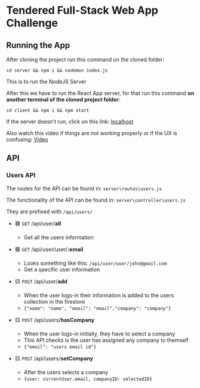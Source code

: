 # Tendered Full-Stack Web App Challenge

## Running the App

After cloning the project run this command on the cloned folder: 

```
cd server && npm i && nodemon index.js
```

This is to run the NodeJS Server

After this we have to run the React App server, for that run this command **on another terminal of the cloned project folder**: 

```
cd client && npm i && npm start
```

If the server doesn't run, click on this link: [localhost](http://localhost:3000/signin)

Also watch this video if things are not working properly or if the UX is confusing: [Video](https://github.com/rijinmk/tenderd-challenge/blob/main/Tendered%20Demo.mp4?raw=true)

## API

### Users API

The routes for the API can be found in: `server\routes\users.js`

The functionality of the API can be found in: `server\controller\users.js`

They are prefixed with `/api/users/`

- 🟩 `GET` /api/user/**all**
  - Get all the users information

- 🟩 `GET` /api/user/user/**:email**
  - Looks something like this: `/api/user/user/john@gmail.com`
  - Get a specific user information

- 🟨 `POST` /api/user/**add**
  - When the user logs-in their information is added to the users collection in the firestore
  - `{"name": "name", "email": "email","company": "company"}`
     
- 🟨 `POST` /api/users/**hasCompany**
  - When the user logs-in initially, they have to select a company
  - This API checks is the user has assigned any company to themself
  - `{"email": "users email id"}`

- 🟨 `POST` /api/users/**setCompany**
  - After the users selects a company
  - `{user: currentUser.email, companyID: selectedID}`
